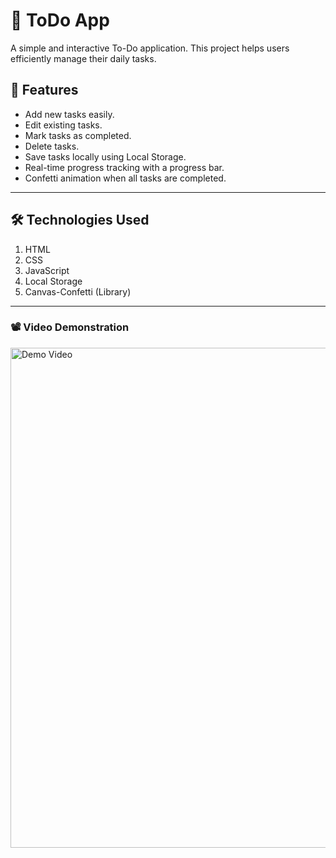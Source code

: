 # 📝 ToDo App

A simple and interactive To-Do application. 
This project helps users efficiently manage their daily tasks.

## 🌟 Features

- Add new tasks easily.
- Edit existing tasks.
- Mark tasks as completed.
- Delete tasks.
- Save tasks locally using Local Storage.
- Real-time progress tracking with a progress bar.
- Confetti animation when all tasks are completed.

---
## 🛠️ Technologies Used
1. HTML
2. CSS
3. JavaScript
4. Local Storage
5. Canvas-Confetti (Library)
   
---

### 📽️ Video Demonstration

<img src="https://github.com/user-attachments/assets/c68cb7c1-e86b-4e22-98ef-f90e4be1b8c0" alt="Demo Video" width="800" />

